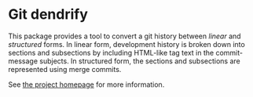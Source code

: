 # Git dendrify

This package provides a tool to convert a git history between *linear*
and *structured* forms.  In linear form, development history is broken
down into sections and subsections by including HTML-like tag text in
the commit-message subjects.  In structured form, the sections and
subsections are represented using merge commits.

See [the project homepage](https://github.com/bennorth/git-dendrify)
for more information.

